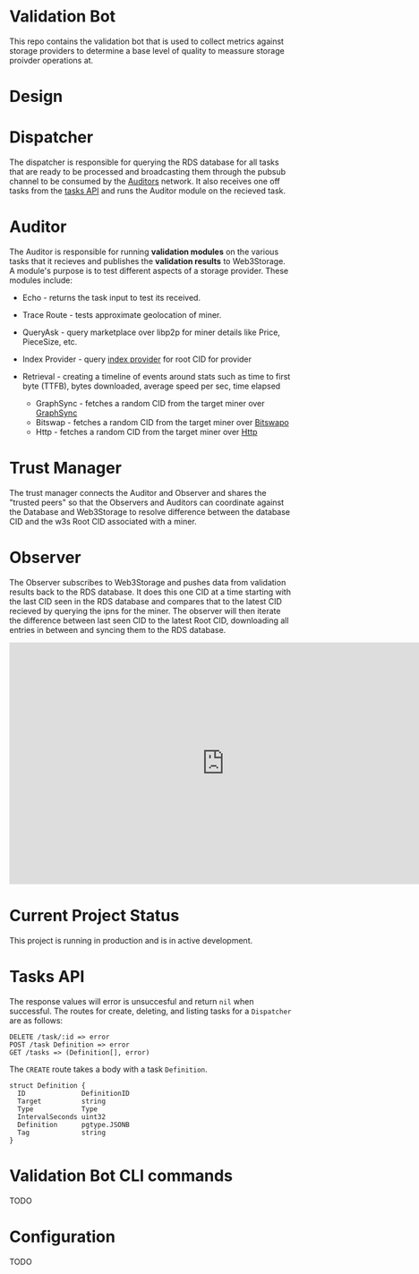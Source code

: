 # Validation Bot

This repo contains the validation bot that is used to collect metrics against storage providers to determine a base level of quality to meassure storage proivder operations at.

# Design

# Dispatcher

The dispatcher is responsible for querying the RDS database for all tasks that are ready to be processed and broadcasting them through the pubsub channel to be consumed by the [Auditors](##Auditor) network. It also receives one off tasks from the [tasks API](#Tasks-API) and runs the Auditor module on the recieved task.

# Auditor

The Auditor is responsible for running **validation modules** on the various tasks that it recieves and publishes the **validation results** to Web3Storage. A module's purpose is to test different aspects of a storage provider. These modules include:

* Echo - returns the task input to test its received.

* Trace Route - tests approximate geolocation of miner.

* QueryAsk - query marketplace over libp2p for miner details like Price, PieceSize, etc.

* Index Provider - query [index provider](https://github.com/ipni/storetheindex) for root CID for provider

* Retrieval - creating a timeline of events around stats such as time to first byte (TTFB), bytes downloaded, average speed per sec, time elapsed
  * GraphSync - fetches a random CID from the target miner over [GraphSync]()
  * Bitswap - fetches a random CID from the target miner over [Bitswapo]()
  * Http - fetches a random CID from the target miner over [Http]()

# Trust Manager

The trust manager connects the Auditor and Observer and shares the "trusted peers" so that the Observers and Auditors can coordinate against the Database and Web3Storage to resolve difference between the database CID and the w3s Root CID associated with a miner.

# Observer

The Observer subscribes to Web3Storage and pushes data from validation results back to the RDS database. It does this one CID at a time starting with the last CID seen in the RDS database and compares that to the latest CID recieved by querying the ipns for the miner. The observer will then iterate the difference between last seen CID to the latest Root CID, downloading all entries in between and syncing them to the RDS database.

<iframe width="768" height="432" src="https://miro.com/app/embed/uXjVP2sy1Nk=/?pres=1&frameId=3458764542072189907&embedId=928848589575" frameborder="0" scrolling="no" allow="fullscreen; clipboard-read; clipboard-write" allowfullscreen></iframe>


# Current Project Status

This project is running in production and is in active development.

# Tasks API

The response values will error is unsuccesful and return `nil` when successful. The routes for create, deleting, and listing tasks for a `Dispatcher` are as follows:

```
DELETE /task/:id => error
POST /task Definition => error
GET /tasks => (Definition[], error)
```

The `CREATE` route takes a body with a task `Definition`.

```
struct Definition {
  ID              DefinitionID
  Target          string
  Type            Type
  IntervalSeconds uint32
  Definition      pgtype.JSONB
  Tag             string
}
```

# Validation Bot CLI commands

TODO

# Configuration

TODO
